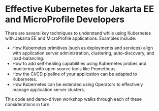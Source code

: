 # Effective Kubernetes for Jakarta EE and MicroProfile Developers

There are several key techniques to understand while using Kubernetes with Jakarta EE and MicroProfile applications. Examples include:

* How Kubernetes primitives (such as deployments and services) align with application server administration, clustering, auto-discovery, and load-balancing.
* How to add self-healing capabilities using Kubernetes probes and monitoring with open source tools like Prometheus.
* How the CI/CD pipeline of your application can be adapted to Kubernetes.
* How Kubernetes can be extended using Operators to effectively manage application server clusters.

This code and demo-driven workshop walks through each of these considerations in turn.
